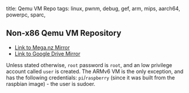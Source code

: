 title: Qemu VM Repo
tags: linux, pwnm, debug, gef, arm, mips, aarch64, powerpc, sparc,


## Non-x86 Qemu VM Repository

  * [Link to Mega.nz Mirror](https://mega.nz/#F!oMoVzQaJ!iS73iiQQ3t_6HuE-XpnyaA)
  * [Link to Google Drive Mirror](https://drive.google.com/drive/folders/107uMlL_DS8yD2TS_0yrHXBDnLOj44a8P?usp=sharing)

Unless stated otherwise, `root` password is `root`, and an low privilege account called `user` is created. The ARMv6 VM is the only exception, and has the following credentials: `pi`/`raspberry` (since it was built from the raspbian image) - the user is sudoer.
